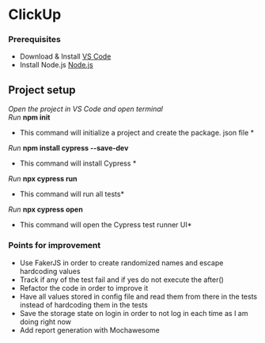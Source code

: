 # ClickUp

### Prerequisites 

* Download & Install [VS Code](https://code.visualstudio.com/download)
* Install Node.js [Node.js](https://nodejs.org/en/download/package-manager)


## Project setup

*Open the project in VS Code and open terminal*  
*Run* **npm init** 
* This command will initialize a project and create the package. json file * 

*Run* **npm install cypress --save-dev**
* This command will install Cypress * 

*Run* **npx cypress run**
* This command will run all tests*

*Run* **npx cypress open**
* This command will open the Cypress test runner UI*


### Points for improvement
* Use FakerJS in order to create randomized names and escape hardcoding values
* Track if any of the test fail and if yes do not execute the after()
* Refactor the code in order to improve it
* Have all values stored in config file and read them from there in the tests instead of hardcoding them in the tests
* Save the storage state on login in order to not log in each time as I am doing right now
* Add report generation with Mochawesome	
